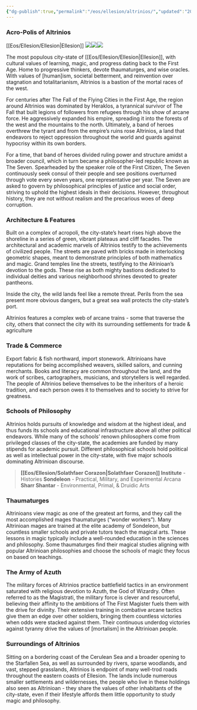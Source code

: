 ```yaml
---
{"dg-publish":true,"permalink":"/eos/ellesion/altrinios/","updated":"2024-12-24T19:55:33.087-06:00"}
---
```


### Acro-Polis of Altrinios 
[[Eos/Ellesion/Ellesion\|Ellesion]]
![](https://lh7-us.googleusercontent.com/5Wml0PduunwFmx7aStSAFeGDnZ9rRWfvStJC9JYZxm4SMMw6hezDhHwtMx8TQ0BTzvqNVmPbW4tV1TBYjIVd-ZOBqv3QbaT50z5DxI_wdqK6uQPuMHfmDgwVc62uj6gnS_MHBuiqHGIxgwFMsG18mcc)![](https://lh7-us.googleusercontent.com/AhfpL8GK2xKOXpJUGIEUaMyQ7c36OaOUGNBHWOy9P2In8Cvz0GIZS0fUBa6z6tR50Lk1DNXo7Lj4ZSZ1ElLzzLQlOT4UVcjnhJhFqonSVsCEIZjWOUVUD44CaJmQFrAohCpsG5mE1Iknvj_72ivEcDM)![](https://lh7-us.googleusercontent.com/zm_nv1PzaPvUznY8e5IikDqpmSixQ22JrzjKV9pgIVqjQmTKXJepw4aVYga3fqT1mb_07OBR8ob-ChIgI7pdgvL7LDnLaRqiFrPv5uGMbYk-ywL0hRa_v9ILO16C8qd821ProdH-RcrHxEKNIESS4QY)

The most populous city-state of [[Eos/Ellesion/Ellesion\|Ellesion]], with cultural values of learning, magic, and progress dating back to the First Age. Home to progressive thinkers, devote thaumaturges, and wise oracles. With values of [human]ism, societal betterment, and reinvention over stagnation and totalitarianism, Altrinios is a bastion of the mortal races of the west. 

For centuries after The Fall of the Flying Cities in the First Age, the region around Altrinios was dominated by Heraklos, a tyrannical survivor of The Fall that built legions of followers from refugees through his show of arcane force. He aggressively expanded his empire, spreading it into the forests of the west and the mountains to the north. Ultimately, a band of heroes overthrew the tyrant and from the empire’s ruins rose Altrinios, a land that endeavors to reject oppression throughout the world and guards against hypocrisy within its own borders. 
  
For a time, that band of heroes divided ruling power and structure amidst a broader council, which in turn became a philosopher-led republic known as The Seven. Spearheaded by the speaker role of the First Citizen, The Seven continuously seek consul of their people and see positions overturned through vote every seven years, one representative per year. The Seven are asked to govern by philosophical principles of justice and social order, striving to uphold the highest ideals in their decisions. However, throughout history, they are not without realism and the precarious woes of deep corruption.

### Architecture & Features
Built on a complex of acropoli, the city-state’s heart rises high above the shoreline in a series of green, vibrant plateaus and cliff facades. The architectural and academic marvels of Altrinios testify to the achievements of civilized people. The streets are paved with bricks made in interlocking geometric shapes, meant to demonstrate principles of both mathematics and magic. Grand temples line the streets, testifying to the Alrinioan’s devotion to the gods. These rise as both mighty bastions dedicated to individual deities and various neighborhood shrines devoted to greater pantheons. 

Inside the city, the wild lands feel like a remote threat. Perils from the sea present more obvious dangers, but a great sea wall protects the city-state’s port. 

Altrinios features a complex web of arcane trains - some that traverse the city, others that connect the city with its surrounding settlements for trade & agriculture 
### Trade & Commerce
Export fabric & fish northward, import stonework. Altrinioans have reputations for being accomplished weavers, skilled sailors, and cunning merchants. Books and literacy are common throughout the land, and the work of scribes, cartographers, musicians, and storytellers is well regarded. The people of Altrinios believe themselves to be the inheritors of a heroic tradition, and each person owes it to themselves and to society to strive for greatness. 
### Schools of Philosophy
Altrinios holds pursuits of knowledge and wisdom at the highest ideal, and thus funds its schools and educational infrastructure above all other political endeavors. While many of the schools’ renown philosophers come from privileged classes of the city-state, the academies are funded by many stipends for academic pursuit. Different philosophical schools hold political as well as intellectual power in the city-state, with five major schools dominating Altrinioan discourse.
>**[[Eos/Ellesion/Solathfaer Corazon\|Solathfaer Corazon]] Institute** - Histories
**Sondeleon** - Practical, Military, and Experimental Arcana
**Sharr Shantar** - Environmental, Primal, & Druidic Arts

### Thaumaturges
Altrinioans view magic as one of the greatest art forms, and they call the most accomplished mages thaumaturges (“wonder workers”). Many Altrinioan mages are trained at the elite academy of Sondeleon, but countless smaller schools and private tutors teach the magical arts. These lessons in magic typically include a well-rounded education in the sciences and philosophy. Some thaumaturges find their magical studies aligning with popular Altrinioan philosophies and choose the schools of magic they focus on based on teachings. 
### The Army of Azuth
The military forces of Altrinios practice battlefield tactics in an environment saturated with religious devotion to Azuth, the God of Wizardry. Often referred to as the Magistrati, the military force is clever and resourceful, believing their affinity to the ambitions of The First Magister fuels them with the drive for divinity. Their extensive training in combative arcane tactics give them an edge over other soldiers, bringing them countless victories when odds were stacked against them. Their continuous underdog victories against tyranny drive the values of [mortalism] in the Altrinioan people.

### Surroundings of Altrinios
Sitting on a bordering coast of the Cerulean Sea and a broader opening to the Starfallen Sea, as well as surrounded by rivers, sparse woodlands, and vast, stepped grasslands, Altrinios is endpoint of many well-trod roads throughout the eastern coasts of Ellesion. The lands include numerous smaller settlements and wildernesses, the people who live in these holdings also seen as Altrinioan - they share the values of other inhabitants of the city-state, even if their lifestyle affords them little opportunity to study magic and philosophy.

